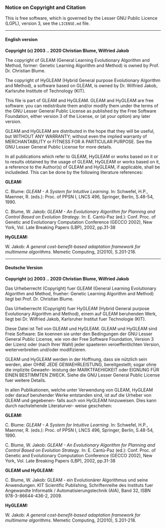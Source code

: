 
### Notice on Copyright and Citation

This is free software, which is governed by the Lesser GNU Public Licence (LGPL), 
version 3, see the `LICENSE.md` file.

-----------------------------------------------------------------------------

#### English version

**Copyright (c) 2003 .. 2020  Christian Blume, Wilfried Jakob**

The copyright of GLEAM (General Learning Evolutionary Algorithm and Method, 
former: Genetic Learning Algorithm and Method) is owned by Prof. Dr. Christian 
Blume.

The copyright of HyGLEAM (Hybrid General purpose Evolutionary Algorithm and 
Method),  a software based on GLEAM, is owned by Dr. Wilfried Jakob, Karlsruhe 
Institute of Technology (KIT).

This file is part of GLEAM and HyGLEAM. GLEAM and HyGLEAM are free software: 
you can redistribute them and/or modify them under the terms of the GNU Lesser 
General Public License as published by the Free Software Foundation, either 
version 3 of the License, or (at your option) any later version.

GLEAM and HyGLEAM are distributed in the hope that they will be useful, but 
WITHOUT ANY WARRANTY; without even the implied warranty of MERCHANTABILITY or 
FITNESS FOR A PARTICULAR PURPOSE.  See the GNU Lesser General Public License 
for more details.

In all publications which refer to GLEAM, HyGLEAM or works based on it or to 
results obtained by the usage of GLEAM, HyGLEAM or works based on it, a
reference to the Author(s) of GLEAM and HyGLEAM, if applicable, shall be 
includeded. This can be done by the following literature references:

**GLEAM:**

C. Blume: *GLEAM - A System for Intuitive Learning*. In: Schwefel, H.P., 
Maenner, R. (eds.): Proc. of PPSN I, LNCS 496, Springer, Berlin, S.48-54, 1990.

C. Blume, W. Jakob: *GLEAM - An Evolutionary Algorithm for Planning and Control 
Based on Evolution Strategy*. In: E. Cantù-Paz (ed.): Conf. Proc. of Genetic 
and Evolutionary Computation Conference (GECCO 2002), New York, Vol. Late 
Breaking Papers (LBP), 2002, pp.31-38


**HyGLEAM:**

W. Jakob: *A general cost-benefit-based adaptation framework for multimeme 
algorithms*. Memetic Computing, 2(2010), S.201-218. 

-----------------------------------------------------------------------------

#### Deutsche Version

**Copyright (c) 2003 .. 2020  Christian Blume, Wilfried Jakob**

Das Urheberrecht (Copyright) fuer GLEAM (General Learning Evolutionary Algorithm 
and Method, frueher: Genetic Learning Algorithm and Method) liegt bei 
Prof. Dr. Christian Blume.

Das Urheberrecht (Copyright) fuer HyGLEAM (Hybrid General purpose Evolutionary 
Algorithm and Method), einem auf GLEAM beruhenden Werk, liegt bei
Dr. Wilfried Jakob, Karlsruher Institut fuer Technologie (KIT).

Diese Datei ist Teil von GLEAM und HyGLEAM. GLEAM und HyGLEAM sind Freie Software: 
Sie koennen sie unter den Bedingungen der GNU Lesser General Public License, wie 
von der Free Software Foundation, Version 3 der Lizenz oder (nach Ihrer Wahl) 
jeder spaeteren veroeffentlichten Version, weiterverbreiten und/oder modifizieren.

GLEAM und HyGLEAM werden in der Hoffnung, dass sie nützlich sein werden, aber
OHNE JEDE GEWAEHRLEISTUNG, bereitgestellt; sogar ohne die implizite Gewaehr-
leistung der MARKTFAEHIGKEIT oder EIGNUNG FÜR EINEN BESTIMMTEN ZWECK. Siehe die 
GNU Lesser General Public License fuer weitere Details.

In allen Publikationen, welche unter Verwendung von GLEAM, HyGLEAM oder darauf 
beruhender Werke entstanden sind, ist auf die Urheber von GLEAM und gegebenen-
falls auch von HyGLEAM hinzuweisen. Dies kann durch nachstehende Literaturver-
weise geschehen:

**GLEAM:**

C. Blume: *GLEAM - A System for Intuitive Learning*. In: Schwefel, H.P., 
Maenner, R. (eds.): Proc. of PPSN I, LNCS 496, Springer, Berlin, S.48-54, 1990.

C. Blume, W. Jakob: *GLEAM - An Evolutionary Algorithm for Planning and Control 
Based on Evolution Strategy*. In: E. Cantù-Paz (ed.): Conf. Proc. of Genetic 
and Evolutionary Computation Conference (GECCO 2002), New York, Vol. Late 
Breaking Papers (LBP), 2002, pp.31-38


**GLEAM und HyGLEAM:**

C. Blume, W. Jakob:  GLEAM - ein Evolutionärer Algorithmus und seine 
Anwendungen. KIT Scientific Publishing, Schriftenreihe des Instituts fuer 
Angewandte Informatik / Automatisierungstechnik (AIA), Band 32, 
ISBN 978-3-86644-436-2, 2009. 


**HyGLEAM:**

W. Jakob: *A general cost-benefit-based adaptation framework for multimeme 
algorithms*. Memetic Computing, 2(2010), S.201-218. 



